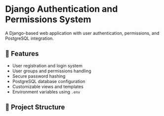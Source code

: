 # Django Authentication and Permissions System

A Django-based web application with user authentication, permissions, and PostgreSQL integration.

## 🚀 Features

- User registration and login system
- User groups and permissions handling
- Secure password hashing
- PostgreSQL database configuration
- Customizable views and templates
- Environment variables using `.env`

## 📂 Project Structure